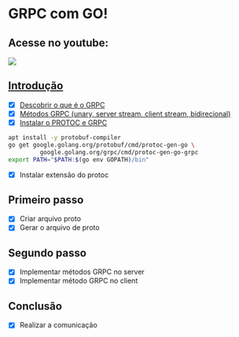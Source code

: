 # GRPC com GO!

## Acesse no youtube:
<a href="https://youtu.be/LuS59XHdKG8">
  <img src="https://img.shields.io/badge/-ASSSITA%20AQUI-black?style=for-the-badge&logo=youtube&color=red"></img>
</>

## Introdução

- [x] Descobrir o que é o GRPC
- [x] Métodos GRPC (unary, server stream, client stream, bidirecional)
- [x] Instalar o PROTOC e GRPC

```bash
apt install -y protobuf-compiler
go get google.golang.org/protobuf/cmd/protoc-gen-go \
         google.golang.org/grpc/cmd/protoc-gen-go-grpc
export PATH="$PATH:$(go env GOPATH)/bin"
```

- [x] Instalar extensão do protoc

## Primeiro passo

- [x] Criar arquivo proto
- [x] Gerar o arquivo de proto

## Segundo passo

- [x] Implementar métodos GRPC no server
- [x] Implementar método GRPC no client

## Conclusão

- [x] Realizar a comunicação
